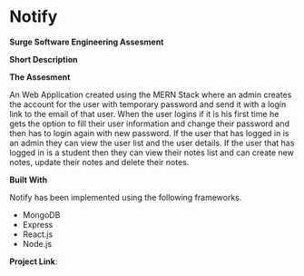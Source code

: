 # Notify

**Surge Software Engineering Assesment**

**Short Description**

**The Assesment**

An Web Application created using the MERN Stack where an admin creates the account for the user with temporary password and send it with a login link to the email of that user. When the user logins if it is his first time he gets the option to fill their user information and change their password and then has to login again with new password. If the user that has logged in is an admin they can view the user list and the user details. If the user that has logged in is a student then they can view their notes list and can create new notes, update their notes and delete their notes.

**Built With**

Notify has been implemented using the following frameworks.

* MongoDB
* Express
* React.js
* Node.js

**Project Link**: 